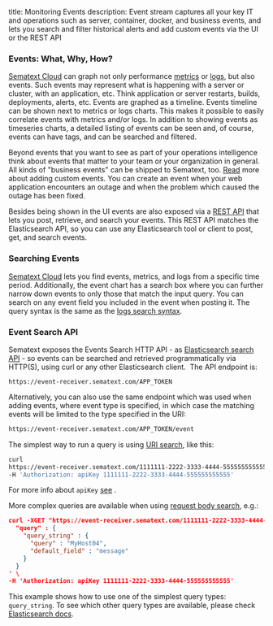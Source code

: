 title: Monitoring Events 
description: Event stream captures all your key IT and operations such as server, container, docker, and business events, and lets you search and filter historical alerts and add custom events via the UI or the REST API

### Events: What, Why, How?

[Sematext Cloud](http://sematext.com/cloud/) can graph not only
performance [metrics](../monitoring) or [logs](../logs), but also events. Such events 
may represent what is happening with a server or cluster, with an application, etc.
Think application or server restarts, builds, deployments, alerts, etc.
Events are graphed as a timeline. Events timeline can be shown
next to metrics or logs charts. This makes it possible to easily
correlate events with metrics and/or logs. In addition to showing
events as timeseries charts, a detailed listing of events can be seen
and, of course, events can have tags, and can be searched and
filtered.

Beyond events that you want to see as part of your operations
intelligence think about events that matter to your team or your
organization in general.  All kinds of "business events" can be shipped
to Sematext, too. [Read](/events/adding#adding-events-through-ui) more about
adding custom events. You can create an event when your web application encounters
an outage and when the problem which caused the outage has been fixed.

Besides being shown in the UI events are also exposed via a [REST API](../api)
that lets you post, retrieve, and search your events. This REST API
matches the Elasticsearch API, so you can use any Elasticsearch tool
or client to post, get, and search events.


### Searching Events

[Sematext Cloud](http://sematext.com/cloud/) lets you find events, metrics,
and logs from a specific time period. Additionally, the event chart has
a search box where you can further narrow down events to only those that match
the input query. You can search on any event field you included in the event when posting
it.  The query syntax is the same as the [logs search syntax](/logs/search-syntax/).

### Event Search API

Sematext exposes the Events Search HTTP API - as [Elasticsearch search API](http://www.elasticsearch.org/guide/en/elasticsearch/reference/current/query-dsl.html) - so
events can be searched and retrieved programmatically via
HTTP(S), using curl or any other Elasticsearch client.  The API endpoint
is:

```
https://event-receiver.sematext.com/APP_TOKEN
```

Alternatively, you can also use the same endpoint which was used when
adding events, where event type is specified, in which case the matching
events will be limited to the type specified in the URI:

```bash
https://event-receiver.sematext.com/APP_TOKEN/event
```

The simplest way to run a query is using [URI search](http://www.elasticsearch.org/guide/en/elasticsearch/reference/current/search-uri-request.html),
like this:

```bash
curl
https://event-receiver.sematext.com/1111111-2222-3333-4444-555555555555/_search?q=creator:john \
-H 'Authorization: apiKey 1111111-2222-3333-4444-555555555555'
```

For more info about ```apiKey``` [see](../logs/search-through-the-elasticsearch-api) .

More complex queries are available when using [request body search](http://www.elasticsearch.org/guide/en/elasticsearch/reference/current/search-request-body.html),
e.g.:

```json
curl -XGET "https://event-receiver.sematext.com/1111111-2222-3333-4444-555555555555/_search" -d '
  "query" : {
    "query_string" : {
      "query" : "MyHost04",
      "default_field" : "message"
    }
  } 
' \
-H 'Authorization: apiKey 1111111-2222-3333-4444-555555555555' 
```

This example shows how to use one of the simplest query types: 
```query_string```. To see which other query types are available, please
check [Elasticsearch docs](http://www.elasticsearch.org/guide/en/elasticsearch/reference/current/query-dsl.html).
